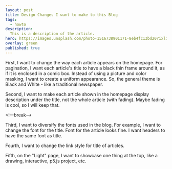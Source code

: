 ```yaml
---
layout: post
title: Design Changes I want to make to this Blog
tags:
  - howto
description:
  This is a description of the article.
hero: https://images.unsplash.com/photo-1516738901171-8eb4fc13bd20?ixlib=rb-1.2.1&ixid=eyJhcHBfaWQiOjEyMDd9&auto=format&fit=crop&w=1500&q=80
overlay: green
published: true
---
```


First, I want to change the way each article appears on the homepage. For pagination, I want each article's title to have a black thin frame around it, as if it is enclosed in a comic box. Instead of using a picture and color masking, I want to create a uniform appearance. So, the general theme is Black and White - like a traditional newspaper.

Second, I want to make each article shown in the homepage display description under the title, not the whole article (with fading). Maybe fading is cool, so I will keep that.

<!–-break-–>

Third, I want to diversify the fonts used in the blog. For example, I want to change the font for the title. Font for the article looks fine. I want headers to have the same font as title.

Fourth, I want to change the link style for title of articles.

Fifth, on the "Light" page, I want to showcase one thing at the top, like a drawing, interactive, p5.js project, etc.
